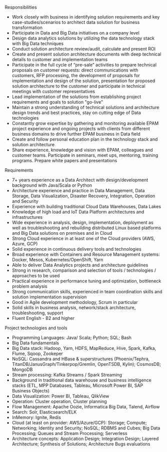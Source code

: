 Responsibilities

- Work closely with business in identifying solution requirements and key case-studies/scenarios to architect data solution for business transformation
- Participate in Data and Big Data initiatives on a company level
- Design data analytics solutions by utilizing the data technology stack with Big Data techniques
- Conduct solution architecture review/audit, calculate and present ROI
- Create and present solution architecture documents with deep technical details to customer and implementation teams
- Participate in the full cycle of “pre-sale” activities to prepare technical proposals on customer requests: direct communications with customers, RFP processing, the development of proposals for implementation and design of the solution, presentation for proposed solution architecture to the customer and participate in technical meetings with customer representatives
- Lead implementation of the solutions from establishing project requirements and goals to solution "go-live"
- Maintain a strong understanding of technical solutions and architecture design trends and best practices, stay on cutting edge of Data technologies
- Constantly grow expertise by gathering and monitoring available EPAM project experience and ongoing projects with clients from different business domains to drive further EPAM business in Data field
- Create and follow personal education plan in the technology stack and solution architecture
- Share experience, knowledge and vision with EPAM, colleagues and customer teams. Participate in seminars, meet ups, mentoring, training programs. Prepare white papers and presentations

Requirements

- 7+ years experience as a Data Architect with design/development background with Java/Scala or Python
- Architecture experience and practice in Data Management, Data Storage, Data Visualization, Disaster Recovery, Integration, Operation and Security
- Experience with building traditional Cloud Data Warehouses, Data Lakes
- Knowledge of high load and IoT Data Platform architectures and infrastructures
- Wide experience in analysis, design, implementation, deployment as well as troubleshooting and rebuilding distributed Linux based platforms and Big Data solutions on premises and in Cloud
- Strong Cloud experience in at least one of the Cloud providers (AWS, Azure, GCP)
- Solid experience in continuous delivery tools and technologies
- Broad experience with Containers and Resource Management systems: Docker, Mesos, Kubernetes/OpenShift, Yarn
- Able to deliver Data Analytics projects and architecture guidelines
- Strong in research, comparison and selection of tools / technologies / approaches to be used
- Practical experience in performance tuning and optimization, bottleneck problem analysis
- Strong communication skills, experienced in team coordination skills and solution implementation supervision
- Good in Agile development methodology, Scrum in particular
- Solid skills in business analysis, network/stack architecture, troubleshooting, support
- Fluent English - B2 and higher

Project technologies and tools

- Programming Languages: Java/ Scala; Python; SQL; Bash
- Big Data fundamentals
- Big Data stack: Hadoop, Yarn, HDFS, MapReduce, Hive, Spark, Kafka, Flume, Sqoop, Zookeper
- NoSQL: Cassandra and HBase & superstructures (Phoenix/Tephra, TitanDB/JanusGraph/Tinkerpop/Gremlin, OpenTSDB, Kylin); CosmosDB; MongoDB
- Stream processing: Kafka Streams / Spark Streaming
- Background in traditional data warehouse and business intelligence stacks (ETL, MPP Databases, Tableau, Microsoft Power BI, SAP Business Objects)
- Data Visualization: Power BI, Tableau, QlikView
- Operation: Cluster operation, Cluster planning
- Flow Management: Apache Oozie, Informatica Big Data, Talend, Airflow
- Search: Solr, Elasticsearch/ELK
- InMemory: Ignite, Redis
- Cloud (at least on provider: AWS/Azure/GCP): Storage; Compute; Networking; Identity and Security; NoSQL; RDBMS and Cubes; Big Data Processing; Queues and Stream Processing; Serverless
- Architecture concepts: Application Design; Integration Design; Layered Architecture; Synthesis of Solutions; Architecture Bugs evaluations